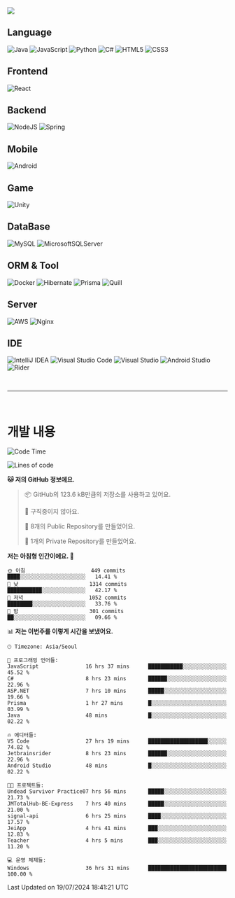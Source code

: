 <img src="https://capsule-render.vercel.app/api?type=waving&color=364765&height=300&section=header&text=Welcome&fontSize=90" />

## Language
![Java](https://img.shields.io/badge/java-%23ED8B00.svg?style=for-the-badge&logo=openjdk&logoColor=white)
![JavaScript](https://img.shields.io/badge/javascript-%23323330.svg?style=for-the-badge&logo=javascript&logoColor=%23F7DF1E)
![Python](https://img.shields.io/badge/python-3670A0?style=for-the-badge&logo=python&logoColor=ffdd54)
![C#](https://img.shields.io/badge/c%23-%23239120.svg?style=for-the-badge&logo=csharp&logoColor=white)
![HTML5](https://img.shields.io/badge/html5-%23E34F26.svg?style=for-the-badge&logo=html5&logoColor=white)
![CSS3](https://img.shields.io/badge/css3-%231572B6.svg?style=for-the-badge&logo=css3&logoColor=white)

## Frontend
![React](https://img.shields.io/badge/react-%2320232a.svg?style=for-the-badge&logo=react&logoColor=%2361DAFB)

## Backend
![NodeJS](https://img.shields.io/badge/node.js-6DA55F?style=for-the-badge&logo=node.js&logoColor=white)
![Spring](https://img.shields.io/badge/spring-%236DB33F.svg?style=for-the-badge&logo=spring&logoColor=white)

## Mobile
![Android](https://img.shields.io/badge/Android-3DDC84?style=for-the-badge&logo=android&logoColor=white)

## Game
![Unity](https://img.shields.io/badge/unity-%23000000.svg?style=for-the-badge&logo=unity&logoColor=white)

## DataBase
![MySQL](https://img.shields.io/badge/mysql-4479A1.svg?style=for-the-badge&logo=mysql&logoColor=white)
![MicrosoftSQLServer](https://img.shields.io/badge/Microsoft%20SQL%20Server-CC2927?style=for-the-badge&logo=microsoft%20sql%20server&logoColor=white)

## ORM & Tool
![Docker](https://img.shields.io/badge/docker-%230db7ed.svg?style=for-the-badge&logo=docker&logoColor=white)
![Hibernate](https://img.shields.io/badge/Hibernate-59666C?style=for-the-badge&logo=Hibernate&logoColor=white)
![Prisma](https://img.shields.io/badge/Prisma-3982CE?style=for-the-badge&logo=Prisma&logoColor=white)
![Quill](https://img.shields.io/badge/Quill-52B0E7?style=for-the-badge&logo=apache&logoColor=white)

## Server
![AWS](https://img.shields.io/badge/AWS-%23FF9900.svg?style=for-the-badge&logo=amazon-aws&logoColor=white)
![Nginx](https://img.shields.io/badge/nginx-%23009639.svg?style=for-the-badge&logo=nginx&logoColor=white)

## IDE
![IntelliJ IDEA](https://img.shields.io/badge/IntelliJIDEA-000000.svg?style=for-the-badge&logo=intellij-idea&logoColor=white)
![Visual Studio Code](https://img.shields.io/badge/Visual%20Studio%20Code-0078d7.svg?style=for-the-badge&logo=visual-studio-code&logoColor=white)
![Visual Studio](https://img.shields.io/badge/Visual%20Studio-5C2D91.svg?style=for-the-badge&logo=visual-studio&logoColor=white)
![Android Studio](https://img.shields.io/badge/android%20studio-346ac1?style=for-the-badge&logo=android%20studio&logoColor=white)
![Rider](https://img.shields.io/badge/Rider-000000.svg?style=for-the-badge&logo=Rider&logoColor=white&color=black&labelColor=crimson)

<br>

---

<br>

# 개발 내용

<!--START_SECTION:waka-->
![Code Time](http://img.shields.io/badge/Code%20Time-591%20hrs%2011%20mins-blue)

![Lines of code](https://img.shields.io/badge/%EC%A0%80%EB%8A%94%20%EC%97%AC%ED%83%9C%EA%B9%8C%EC%A7%80%20-881.0%20thousand%20%EC%A4%84%EC%9D%98%20%EC%BD%94%EB%93%9C%EB%A5%BC%20%EC%9E%91%EC%84%B1%ED%96%88%EC%96%B4%EC%9A%94.-blue)

**🐱 저의 GitHub 정보에요.** 

> 📦 GitHub의 123.6 kB만큼의 저장소를 사용하고 있어요. 
 > 
> 🚫 구직중이지 않아요.
 > 
> 📜 8개의 Public Repository를 만들었어요. 
 > 
> 🔑 1개의 Private Repository를 만들었어요. 
 > 
**저는 아침형 인간이에요. 🐤** 

```text
🌞 아침                     449 commits         ████░░░░░░░░░░░░░░░░░░░░░   14.41 % 
🌆 낮　                     1314 commits        ███████████░░░░░░░░░░░░░░   42.17 % 
🌃 저녁                     1052 commits        ████████░░░░░░░░░░░░░░░░░   33.76 % 
🌙 밤　                     301 commits         ██░░░░░░░░░░░░░░░░░░░░░░░   09.66 % 
```


📊 **저는 이번주를 이렇게 시간을 보냈어요.** 

```text
🕑︎ Timezone: Asia/Seoul

💬 프로그래밍 언어들: 
JavaScript               16 hrs 37 mins      ███████████░░░░░░░░░░░░░░   45.52 % 
C#                       8 hrs 23 mins       ██████░░░░░░░░░░░░░░░░░░░   22.96 % 
ASP.NET                  7 hrs 10 mins       █████░░░░░░░░░░░░░░░░░░░░   19.66 % 
Prisma                   1 hr 27 mins        █░░░░░░░░░░░░░░░░░░░░░░░░   03.99 % 
Java                     48 mins             █░░░░░░░░░░░░░░░░░░░░░░░░   02.22 % 

🔥 에디터들: 
VS Code                  27 hrs 19 mins      ███████████████████░░░░░░   74.82 % 
Jetbrainsrider           8 hrs 23 mins       ██████░░░░░░░░░░░░░░░░░░░   22.96 % 
Android Studio           48 mins             █░░░░░░░░░░░░░░░░░░░░░░░░   02.22 % 

🐱‍💻 프로젝트들: 
Undead Survivor Practice07 hrs 56 mins       █████░░░░░░░░░░░░░░░░░░░░   21.73 % 
JMTotalHub-BE-Express    7 hrs 40 mins       █████░░░░░░░░░░░░░░░░░░░░   21.00 % 
signal-api               6 hrs 25 mins       ████░░░░░░░░░░░░░░░░░░░░░   17.57 % 
JeiApp                   4 hrs 41 mins       ███░░░░░░░░░░░░░░░░░░░░░░   12.83 % 
Teacher                  4 hrs 5 mins        ███░░░░░░░░░░░░░░░░░░░░░░   11.20 % 

💻 운영 체제들: 
Windows                  36 hrs 31 mins      █████████████████████████   100.00 % 
```


 Last Updated on 19/07/2024 18:41:21 UTC
<!--END_SECTION:waka-->

